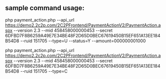 ## sample command usage:

php payment_action.php --api_url https://demo2.2c2p.com/2C2PFrontend/PaymentActionV2/PaymentAction.aspx  --version 2.3 --mid 458458000000453 --secret 6DFBD7F8B6259A49E7E34BE48F2D65D0BEC67619450B15EF651A13EE184B54D8 --ruid 151705 --type=U --status=Y --amount=000000001000

php payment_action.php --api_url https://demo2.2c2p.com/2C2PFrontend/PaymentActionV2/PaymentAction.aspx  --version 2.3 --mid 458458000000453 --secret 6DFBD7F8B6259A49E7E34BE48F2D65D0BEC67619450B15EF651A13EE184B54D8 --ruid 151705 --type=C